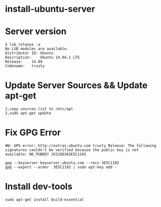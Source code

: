 # install-ubuntu-server

Server version
==============================
```
$ lsb_release -a
No LSB modules are available.
Distributor ID:	Ubuntu
Description:	Ubuntu 14.04.1 LTS
Release:	14.04
Codename:	trusty
```

Update Server Sources && Update apt-get
==============================
```
1,copy sources.list to /etc/apt
2,sudo apt-get update
```

Fix GPG Error
===============================
```
#W: GPG error: http://extras.ubuntu.com trusty Release: The following signatures couldn't be verified because the public key is not available: NO_PUBKEY 16126D3A3E5C1192

gpg --keyserver keyserver.ubuntu.com --recv 3E5C1192
gpg --export --armor  3E5C1192 | sudo apt-key add -
```

Install dev-tools
=================================
```
sudo apt-get install build-essential
```
